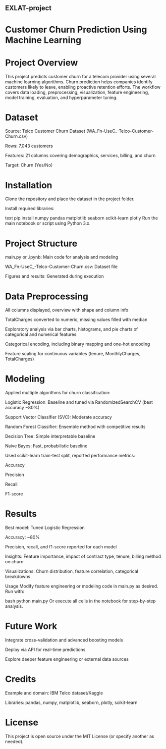 ## EXLAT-project
# Customer Churn Prediction Using Machine Learning
# Project Overview
This project predicts customer churn for a telecom provider using several machine learning algorithms. Churn prediction helps companies identify customers likely to leave, enabling proactive retention efforts. The workflow covers data loading, preprocessing, visualization, feature engineering, model training, evaluation, and hyperparameter tuning.

# Dataset
Source: Telco Customer Churn Dataset (WA_Fn-UseC_-Telco-Customer-Churn.csv)

Rows: 7,043 customers

Features: 21 columns covering demographics, services, billing, and churn

Target: Churn (Yes/No)

# Installation
Clone the repository and place the dataset in the project folder.

Install required libraries:

text
pip install numpy pandas matplotlib seaborn scikit-learn plotly
Run the main notebook or script using Python 3.x.

# Project Structure
main.py or .ipynb: Main code for analysis and modeling

WA_Fn-UseC_-Telco-Customer-Churn.csv: Dataset file

Figures and results: Generated during execution

# Data Preprocessing
All columns displayed, overview with shape and column info

TotalCharges converted to numeric, missing values filled with median

Exploratory analysis via bar charts, histograms, and pie charts of categorical and numerical features

Categorical encoding, including binary mapping and one-hot encoding

Feature scaling for continuous variables (tenure, MonthlyCharges, TotalCharges)

# Modeling
Applied multiple algorithms for churn classification:

Logistic Regression: Baseline and tuned via RandomizedSearchCV (best accuracy ~80%)

Support Vector Classifier (SVC): Moderate accuracy

Random Forest Classifier: Ensemble method with competitive results

Decision Tree: Simple interpretable baseline

Naive Bayes: Fast, probabilistic baseline

Used scikit-learn train-test split, reported performance metrics:

Accuracy

Precision

Recall

F1-score

# Results
Best model: Tuned Logistic Regression

Accuracy: ~80%

Precision, recall, and f1-score reported for each model

Insights: Feature importance, impact of contract type, tenure, billing method on churn

Visualizations: Churn distribution, feature correlation, categorical breakdowns

Usage
Modify feature engineering or modeling code in main.py as desired. Run with:

bash
python main.py
Or execute all cells in the notebook for step-by-step analysis.

# Future Work
Integrate cross-validation and advanced boosting models

Deploy via API for real-time predictions

Explore deeper feature engineering or external data sources

# Credits
Example and domain: IBM Telco dataset/Kaggle

Libraries: pandas, numpy, matplotlib, seaborn, plotly, scikit-learn

# License
This project is open source under the MIT License (or specify another as needed).

